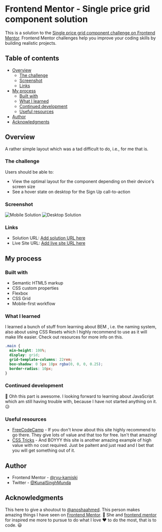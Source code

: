 # Frontend Mentor - Single price grid component solution

This is a solution to the [Single price grid component challenge on Frontend Mentor](https://www.frontendmentor.io/challenges/single-price-grid-component-5ce41129d0ff452fec5abbbc). Frontend Mentor challenges help you improve your coding skills by building realistic projects. 

## Table of contents

- [Overview](#overview)
  - [The challenge](#the-challenge)
  - [Screenshot](#screenshot)
  - [Links](#links)
- [My process](#my-process)
  - [Built with](#built-with)
  - [What I learned](#what-i-learned)
  - [Continued development](#continued-development)
  - [Useful resources](#useful-resources)
- [Author](#author)
- [Acknowledgments](#acknowledgments)

## Overview
A rather simple layout which was a tad difficult to do, i.e., for me that is.

### The challenge

Users should be able to:

- View the optimal layout for the component depending on their device's screen size
- See a hover state on desktop for the Sign Up call-to-action

### Screenshot

![Mobile Solution](./ScreenShot/MobileSolution.png)
![Desktop Solution](./ScreenShot/DesktopSolution.png)

### Links

- Solution URL: [Add solution URL here](https://your-solution-url.com)
- Live Site URL: [Add live site URL here](https://your-live-site-url.com)

## My process

### Built with

- Semantic HTML5 markup
- CSS custom properties
- Flexbox
- CSS Grid
- Mobile-first workflow

### What I learned

I learned a bunch of stuff from learning about BEM , i.e. the naming system, also about using CSS Resets which I highly recommend to use as it will make life easier. Check out resources for more info on this.

```css
.main {
  min-height: 100%;
  display: grid;
  grid-template-columns: 22rem;
  box-shadow: 0 5px 10px rgba(0, 0, 0, 0.25);
  border-radius: 10px;
}
```
### Continued development

💠 Ohh this part is awesome. I looking forward to learning about JavaScript which am still having trouble with, because I have not started anything on it. 😥

### Useful resources

- [FreeCodeCamp](https://www.freecodecamp.org) - If you don't know about this site highly recommend to go there. They give lots of value and that too for free. Isn't that amazing!
- [CSS Tricks](https://www.css-tricks.com) - And BOYYY this site is another amazing example of high value with no cost required. Just be paitent and just read and I bet that you will get something out of it.
<!-- !Add sites decided -->
## Author

<!-- - Website - [Add your name here](https://www.your-site.com) -->
- Frontend Mentor - [@ryu-kamiski](https://www.frontendmentor.io/profile/ryu-kamiski)
- Twitter - [@KunalSinghMunda](https://www.twitter.com/KunalSinghMunda)
## Acknowledgments

This here to give a shoutout to [@anoshaahmed](https://www.frontendmentor.io/profile/anoshaahmed). This person makes amazing things I have seen on [Frontend Mentor](https://www.frontendmentor.io). 🚀 She and [frontend mentor](https://www.frontendmentor.io) for inspired me more to pursue to do what I love ❤️ to do the most, that is to code. 😃

